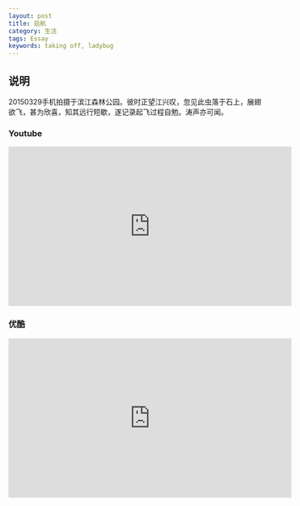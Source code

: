 ```yaml
---
layout: post
title: 启航
category: 生活
tags: Essay
keywords: taking off, ladybug
---
```


## 说明
20150329手机拍摄于滨江森林公园。彼时正望江兴叹，忽见此虫落于石上，展翅欲飞，甚为欣喜，知其远行短歇，遂记录起飞过程自勉。涛声亦可闻。


### Youtube

<iframe width="560" height="315" src="https://www.youtube.com/embed/Cby64Pgp6V0" frameborder="0" allowfullscreen></iframe>


### 优酷

<iframe width="560" height="315" src="http://player.youku.com/embed/XOTIzMDI3Nzky" frameborder="0" allowfullscreen></iframe>








